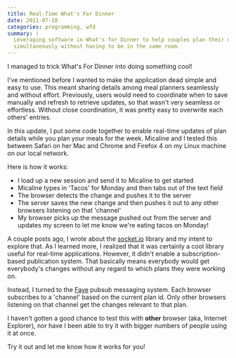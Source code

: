```yaml
---
title: Real-Time What's For Dinner
date: 2011-07-10
categories: programming, wfd
summary: !
  Leveraging software in What's for Dinner to help couples plan their meals together
  simultaneously without having to be in the same room.
---
```


I managed to trick What's For Dinner into doing something cool!

I've mentioned before I wanted to make the application dead simple and easy to use. This meant sharing details among meal planners seamlessly and without effort. Previously, users would need to coordinate when to save manually and refresh to retrieve updates, so that wasn't very seamless or effortless. Without close coordination, it was pretty easy to overwrite each others' entries.

In this update, I put some code together to enable real-time updates of plan details while you plan your meals for the week. Micaline and I tested this between Safari on her Mac and Chrome and Firefox 4 on my Linux machine on our local network.

Here is how it works:

- I load up a new session and send it to Micaline to get started
- Micaline types in 'Tacos' for Monday and then tabs out of the text field
- The browser detects the change and pushes it to the server
- The server saves the new change and then pushes it out to any other browsers listening on that 'channel'
- My browser picks up the message pushed out from the server and updates my screen to let me know we're eating tacos on Monday!

A couple posts ago, I wrote about the <a href="http://socket.io/">socket.io</a> library and my intent to explore that. As I learned more, I realized that it was certainly a cool library useful for real-time applications. However, it didn't enable a subscription-based publication system. That basically means everybody would get everybody's changes without any regard to which plans they were working on.

Instead, I turned to the [Faye](http://faye.jcoglan.com/) pubsub messaging system. Each browser subscribes to a 'channel' based on the current plan id. Only other browsers listening on that channel get the changes relevant to that plan.

I haven't gotten a good chance to test this with <strong>other</strong> browser (aka, Internet Explorer), nor have I been able to try it with bigger numbers of people using it at once.

Try it out and let me know how it works for you!

